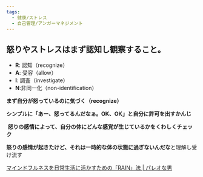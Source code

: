```yaml
---
tags:
  - 健康/ストレス
  - 自己管理/アンガーマネジメント
---
```

## 怒りやストレスはまず認知し観察すること。

- **R**: 認知（recognize）
- **A**: 受容（allow）
- **I**: 調査（investigate）
- **N**:非同一化（non-identification）

**まず自分が怒っているのに気づく（recognize）**

**シンプルに「あー、怒ってるんだなぁ。OK、OK」と自分に許可を出すかんじ**

 **怒りの感情によって、自分の体にどんな感覚が生じているかをくわしくチェック**

**怒りの感情が起きたけど、それは一時的な体の状態に過ぎないんだな**と理解し受け流す

[マインドフルネスを日常生活に活かすための「RAIN」法 | パレオな男](https://yuchrszk.blogspot.com/2014/06/rain.html)

